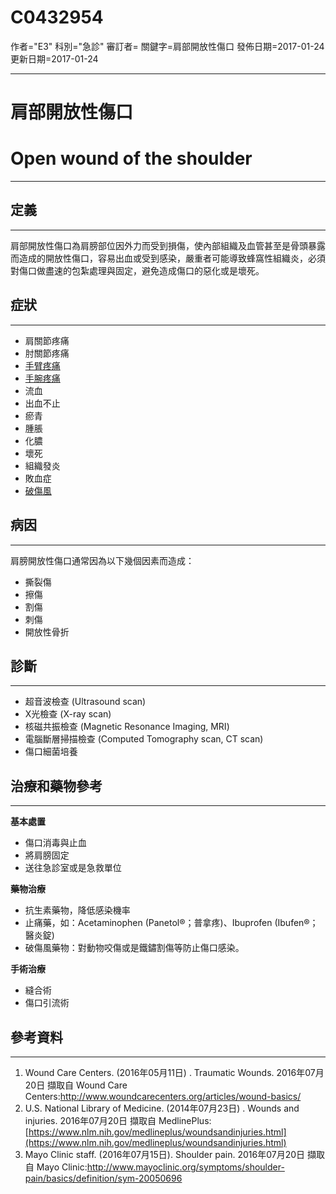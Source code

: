 # C0432954
作者="E3"
科別="急診"
審訂者=
關鍵字=肩部開放性傷口
發佈日期=2017-01-24
更新日期=2017-01-24

----------
# 肩部開放性傷口
# Open wound of the shoulder
----------
## 定義
----------

肩部開放性傷口為肩膀部位因外力而受到損傷，使內部組織及血管甚至是骨頭暴露而造成的開放性傷口，容易出血或受到感染，嚴重者可能導致蜂窩性組織炎，必須對傷口做盡速的包紮處理與固定，避免造成傷口的惡化或是壞死。

## 症狀
----------
- 肩關節疼痛
- 肘關節疼痛
- [手臂疼痛](C0239377)
- [手腕疼痛](C0221785)
- 流血
- 出血不止
- 瘀青
- 腫脹
- 化膿
- 壞死
- 組織發炎
- 敗血症
- [破傷風](C0039614)
## 病因
----------

肩膀開放性傷口通常因為以下幾個因素而造成：

- 撕裂傷
- 擦傷
- 割傷
- 刺傷
- 開放性骨折
## 診斷
----------
- 超音波檢查 (Ultrasound scan)
- X光檢查 (X-ray scan)
- 核磁共振檢查 (Magnetic Resonance Imaging, MRI)
- 電腦斷層掃描檢查 (Computed Tomography scan, CT scan)
- 傷口細菌培養
## 治療和藥物參考
----------

**基本處置**

- 傷口消毒與止血
- 將肩膀固定
- 送往急診室或是急救單位

**藥物治療**

- 抗生素藥物，降低感染機率
- 止痛藥，如：Acetaminophen (Panetol®；普拿疼)、Ibuprofen (Ibufen®；醫炎錠)
- 破傷風藥物：對動物咬傷或是鐵鏽割傷等防止傷口感染。

**手術治療**

- 縫合術
- 傷口引流術
## 參考資料
----------
1. Wound Care Centers. (2016年05月11日) . Traumatic Wounds. 2016年07月20日 擷取自 Wound Care Centers:http://www.woundcarecenters.org/articles/wound-basics/
2. U.S. National Library of Medicine. (2014年07月23日) . Wounds and injuries. 2016年07月20日 擷取自 MedlinePlus:[https://www.nlm.nih.gov/medlineplus/woundsandinjuries.html](https://www.nlm.nih.gov/medlineplus/woundsandinjuries.html)
3. Mayo Clinic staff. (2016年07月15日). Shoulder pain. 2016年07月20日 擷取自 Mayo Clinic:http://www.mayoclinic.org/symptoms/shoulder-pain/basics/definition/sym-20050696


